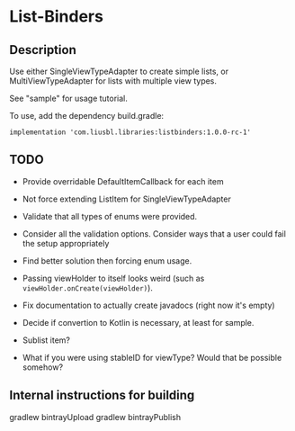 # List-Binders

## Description

Use either SingleViewTypeAdapter to create simple lists, or MultiViewTypeAdapter for lists with multiple view types.

See "sample" for usage tutorial. 

To use, add the dependency build.gradle:

    implementation 'com.liusbl.libraries:listbinders:1.0.0-rc-1'

## TODO

- Provide overridable DefaultItemCallback for each item

- Not force extending ListItem for SingleViewTypeAdapter

- Validate that all types of enums were provided.

- Consider all the validation options.
    Consider ways that a user could fail the setup appropriately

- Find better solution then forcing enum usage.

- Passing viewHolder to itself looks weird (such as `viewHolder.onCreate(viewHolder)`).

- Fix documentation to actually create javadocs (right now it's empty)

- Decide if convertion to Kotlin is necessary, at least for sample.

- Sublist item?

- What if you were using stableID for viewType? Would that be possible somehow?

## Internal instructions for building

gradlew bintrayUpload
gradlew bintrayPublish